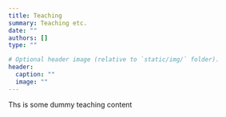 ```yaml
---
title: Teaching
summary: Teaching etc.
date: ""
authors: []
type: ""

# Optional header image (relative to `static/img/` folder).
header:
  caption: ""
  image: ""
---
```


Ths is some dummy teaching content